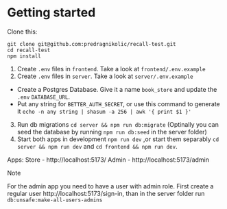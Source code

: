 # Getting started

Clone this:

```
git clone git@github.com:predragnikolic/recall-test.git
cd recall-test
npm install
```

1. Create `.env` files in `frontend`. Take a look at `frontend/.env.example` 
2. Create `.env` files in `server`. Take a look at `server/.env.example` 
-  Create a Postgres Database. Give it a name `book_store` and update the `.env` `DATABASE_URL`.
-  Put any string for `BETTER_AUTH_SECRET`, or use this command to generate it `echo -n any string | shasum -a 256 | awk '{ print $1 }'`
3. Run db migrations `cd server && npm run db:migrate` (Optinally you can seed the database by running `npm run db:seed` in the server folder)
4. Start both apps in development `npm run dev` ,or start them separably `cd server && npm run dev` and `cd frontend && npm run dev`.

Apps:
Store - http://localhost:5173/ 
Admin - http://localhost:5173/admin

> [!NOTE]
> For the admin app you need to have a user with admin role. First create a regular user http://localhost:5173/sign-in, than in the server folder run `db:unsafe:make-all-users-admins`


